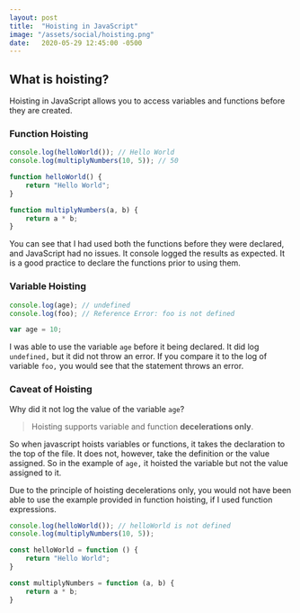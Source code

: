 ```yaml
---
layout: post
title:  "Hoisting in JavaScript"
image: "/assets/social/hoisting.png"
date:   2020-05-29 12:45:00 -0500
---
```


## What is hoisting?

Hoisting in JavaScript allows you to access variables and functions before they are created.

### Function Hoisting

```javascript
console.log(helloWorld()); // Hello World
console.log(multiplyNumbers(10, 5)); // 50

function helloWorld() {
    return "Hello World";
}

function multiplyNumbers(a, b) {
    return a * b;
}
```

You can see that I had used both the functions before they were declared, and JavaScript had no issues. It console logged the results as expected. It is a good practice to declare the functions prior to using them.

### Variable Hoisting

```javascript
console.log(age); // undefined
console.log(foo); // Reference Error: foo is not defined

var age = 10;
```

I was able to use the variable `age` before it being declared. It did log `undefined,` but it did not throw an error. If you compare it to the log of variable `foo,` you would see that the statement throws an error.


### Caveat of Hoisting
Why did it not log the value of the variable `age`?

> Hoisting supports variable and function **decelerations only**.

So when javascript hoists variables or functions, it takes the declaration to the top of the file. It does not, however, take the definition or the value assigned. So in the example of `age,` it hoisted the variable but not the value assigned to it.

Due to the principle of hoisting decelerations only, you would not have been able to use the example provided in function hoisting, if I used function expressions.

```javascript
console.log(helloWorld()); // helloWorld is not defined
console.log(multiplyNumbers(10, 5));

const helloWorld = function () {
    return "Hello World";
}

const multiplyNumbers = function (a, b) {
    return a * b;
}
```
